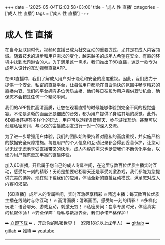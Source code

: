 +++
date = '2025-05-04T12:03:58+08:00'
title = '成人 性 直播'
categories = ['成人 性 直播']
tags = ['成人 性 直播']
+++

# 成人 性 直播

在当今互联网时代，视频和直播已成为社交互动的重要方式，尤其是在成人内容领域。随着技术的进步和用户需求的变化，越来越多的成年人希望在安全、有趣的环境中找到志同道合的人。为了满足这一需求，我们推出了6D直播，这是一款专为成年人设计的互动视频直播APP。

在6D直播中，我们了解成人用户对于隐私和安全的高度重视。因此，我们致力于提供一个安全、私密的直播平台，让每位用户都能在自由愉快的氛围中畅享精彩的直播内容。我们的平台拥有多位优质主播，他们每日在线为用户提供互动机会，确保您不会错过任何一个精彩瞬间。

我们的APP提供高清画质，让您在观看直播的时候能够体验到完全不同的视觉盛宴。不论是清晰的画面还是细致的音效，都为用户提供了身临其境的感觉。此外，6D直播还拥有多样化的玩法，用户可以选择语音聊天、参与游戏互动，甚至可以创建私密房间，与心仪的主播或朋友进行一对一的深入交流。

为了进一步增强用户体验，我们的团队始终秉持着对隐私的高度重视，并实施严格的数据安全保障措施。每位用户的个人信息和互动记录都会得到妥善保护，让您可以无忧无虑地享受直播带来的快乐。成人内容的需求也促使我们不断优化平台，以便为用户提供更加丰富的直播体验。

加入6D直播，开启属于您自己的成人专属空间，在这里与数百位优质主播实时互动，感受每一刻的精彩！无论是想要轻松聊天还是享受刺激游戏，我们都能为您提供完美的选择。现在就下载我们的应用，体验全新的直播互动模式，满足您对成人内容的渴望。

【6D直播】
成年人的专属空间，实时互动尽享精彩
🔥 精选主播：每天数百位优质主播在线随时与你互动！
🔥 高清画质：清晰画面，感受每一刻的精彩！
🔥多样化玩法：语音聊天、游戏互动，刺激无穷！
🔥私密房间：独享专属时光，体验真实的私密体验！
🔥安全保障：隐私与数据安全，我们承诺严格保护！

➡️ [立即下载](https://down123.s3.ap-east-1.amazonaws.com/down/down.html?channelCode=blog) ⬅️ ，开启你的私密世界！
（仅限18岁以上成年人）
➡️ [github](https://aldult-live.github.io/)
➡️ [gitlab](https://seo-09598d.gitlab.io/)
➡️ [推特](https://x.com/wegame33)
➡️ [youtube](https://www.youtube.com/@6Dlive)

---
